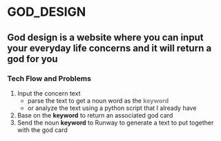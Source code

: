 # GOD_DESIGN
<h2>God design is a website where you can input your everyday life concerns and it will return a god for you</h2>

<h3>Tech Flow and Problems</h3>
<p>
<ol><li>Input the concern text
  <ul><li>parse the text to get a noun word as the <font color="gray"><b>keyword</b></font></li><li>or analyze the text using a python script that I already have</li></ul></li>
  
  <li>Base on the <b>keyword</b> to return an associated god card</li>
  <li>Send  the noun <b>keyword</b> to Runway to generate a text to put together with the god card</li>
  
  </ol>
  </p>
